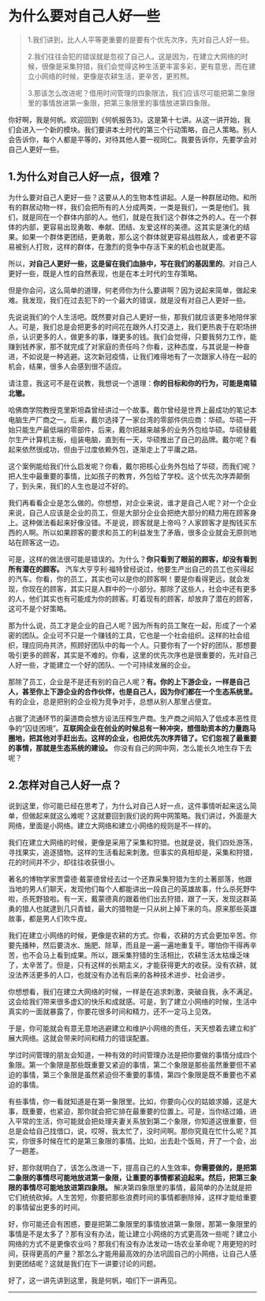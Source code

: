 # 为什么要对自己人好一些

> 1.我们讲到，比人人平等更重要的是要有个优先次序，先对自己人好一些。
>
> 2.我们往往会犯的错误就是忽视了自己人。这是因为，在建立大网络的时候，很像是采集狩猎，我们会觉得这种生活更丰富多彩，更有意思，而在建立小网络的时候，更像是农耕生活，更辛苦，更煎熬。
>
> 3.那该怎么改进呢？借用时间管理的四象限法，我们应该尽可能把第二象限里的事情放进第一象限，把第三象限里的事情放进第四象限。

你好啊，我是何帆。欢迎回到《何帆报告3》。这是第十七讲。从这一讲开始，我们会进入一个新的模块。我们要讲本土时代的第三个行动策略，自己人策略。别人会告诉你，每个人都是平等的，对待其他人要一视同仁。我要告诉你，先要学会对自己人更好一些。

## 1.为什么对自己人好一点，很难？

为什么要对自己人更好一些？这要从人的生物本性讲起。人是一种群居动物。和所有的群居动物一样，我们会把所有的人分成两类，一类是我们，一类是他们。我们，就是同在一个群体内部的人。他们，就是在我们这个群体之外的人。在一个群体的内部，更容易出现勇敢、奉献、团结、友爱这样的美德。这其实是演化的结果。如果一个群体更团结，更勇敢，那么这个群体就更容易战胜敌人，或者更不容易被别人打败，这样的群体，在激烈的竞争中存活下来的机会也就更高。

所以，**对自己人更好一些，这是留在我们血脉中，写在我们的基因里的**。对自己人更好一些，既是人性的自然表现，也是在本土时代的生存策略。

但是你会问，这么简单的道理，何老师你为什么要讲啊？因为说起来简单，做起来难。我发现，我们在过去犯下的一个最大的错误，就是没有对自己人更好一些。

先说说我们的个人生活吧。既然要对自己人更好一些，那我们就应该更多地陪伴家人。可是，我们总是会把更多的时间花在跟外人打交道上，我们更热衷于在职场拼杀，认识更多的人，做更多的事，赚更多的钱。我们会觉得，只要我努力工作，能赚到钱养家，那不就完成了对家庭的责任吗？你看，这种态度，与其说是一种奋进，不如说是一种逃避。这次新冠疫情，让我们难得地有了一次跟家人待在一起的机会，结果，很多人会感到很不适应。

请注意，我这可不是在说教，我想说一个道理：**你的目标和你的行为，可能是南辕北辙。**

哈佛商学院教授克里斯坦森曾经讲过一个故事。戴尔曾经是世界上最成功的笔记本电脑生产厂商之一。后来，戴尔选择了一家台湾的零部件供应商：华硕。华硕一开始只能生产最低端的零部件，后来，戴尔把越来越多的业务外包给华硕。华硕替戴尔生产计算机主板，组装电脑，直到有一天，华硕推出了自己的品牌。戴尔呢？看起来依然很成功，但由于过度依赖外包，逐渐走上了平庸之路。

这个案例能给我们什么启发呢？你看，戴尔把核心业务外包给了华硕，而我们呢？把人生中最重要的事情，比如孩子的教育，外包给了学校。这个优先次序弄颠倒了，到头来，我们的人生也是过不好的。

我们再看看企业是怎么做的。你想想，对企业来说，谁才是自己人呢？对一个企业来说，自己人应该是企业的员工，但是大部分企业会把绝大部分的精力用在顾客身上。这种做法看起来好像没错。不是说，顾客就是上帝吗？人家顾客才是掏钱买东西的人啊。所以如果顾客的要求和员工的利益发生了矛盾，很多企业就会无原则地站在顾客这一边。

可是，这样的做法很可能是错误的。为什么？**你只看到了眼前的顾客，却没有看到所有潜在的顾客。** 汽车大亨亨利·福特曾经说过，他要生产出自己的员工也买得起的汽车。你看，你的员工，其实也可以是你的顾客啊！要是你看得更远，就会发现，你现在的顾客，其实只是人群中的一小部分。那除了这些人，社会中还有更多的人，他们其实也有可能成为你的顾客。盯着现有的顾客，却放弃了潜在的顾客，这可不是个好策略。

那为什么说，员工才是企业的自己人呢？因为所有的员工聚在一起，形成了一个紧密的团队。企业可不只是一个赚钱的工具，它也是一个社会组织。这样的社会组织，理应同舟共济，照顾好团队中的每一个人。只要你有了一个好的团队，那想要吸引更多的顾客，其实是不难的。你看，这里的优先次序也是很重要的，先对自己人好一些，才能建立一个好的团队、一个可持续发展的企业。

那除了员工，企业是不是还有别的自己人呢？**有。你的上下游企业，一样是自己人，甚至你上下游企业的合作伙伴，也是自己人，因为你们都在一个生态系统里。** 有的企业，总是把别的企业视为竞争对手，总想从别人那里占便宜。

占据了流通环节的渠道商会想方设法压榨生产商。生产商之间陷入了低成本恶性竞争的“囚徒困境”。**互联网企业在创业的时候总有一种冲突，想借助资本的力量跑马圈地，把其他对手赶出去。这样的企业，也把优先次序弄错了。它们忽视了最重要的事情，那就是生态系统的建设。** 你没有自己的网中网，怎么能长久地生存下去呢？

## 2.怎样对自己人好一点？

说到这里，你可能已经在思考了，为什么对自己人好一点，这件事情听起来这么简单，但做起来就这么难呢？这就要回到我们说的网中网策略。我们讲过，外面是大网络，里面是小网络。建立大网络和建立小网络的规则是不一样的。

我们在建立大网络的时候，更像是采用了采集和狩猎。也就是说，我们四处游荡，寻找果实，追逐猎物。这样的生活看起来刺激。但事实的真相却是，采集和狩猎，花的时间并不少，却往往收获很小。

著名的博物学家贾雷德·戴蒙德曾经去过一个还靠采集狩猎为生的土著部落，他跟当地的男人们聊天，发现他们每个人都能讲出一段自己的英雄故事，什么杀死野牛啦，杀死野狼啦。有一天，戴蒙德真的跟着他们出去狩猎，跟了一天，发现这群英勇的猎人也就逮到几只青蛙，最大的猎物是一只从树上掉下来的鸟。原来那些英雄故事，都是男人们吹牛皮。

我们在建立小网络的时候，更像是农耕的方式。你看，农耕的方式会更加辛苦。你要先播种，然后要浇水、施肥、除草，而且是一遍一遍地重复干。哪怕你干得再辛苦，也不会马上看到成果。所以，跟采集狩猎的生活相比，农耕生活太枯燥乏味了，太辛苦了。但是，只有这样的长期主义，才能获得更大的收获。没有农耕，就没法养活更多的人口，也就没有办法有后来的各种技术进步、社会进步。

你想想看，我们在建立大网络的时候，一样是在追求刺激，突破自我，永不满足。这会给我们带来很多虚幻的快乐和成就感。可是，到了建立小网络的时候，生活中真实的一面就暴露了，你要花很多时间和精力，还不一定马上见效。

于是，你可能就会有意无意地逃避建立和维护小网络的责任，天天想着去建立和扩展大网络。这就会带来时间和精力的错误配置。

学过时间管理的朋友会知道，一种有效的时间管理办法是把你要做的事情分成四个象限。第一个象限是那些既重要又紧迫的事情，第二个象限是那些虽然重要但不紧迫的事情，第三个象限是虽然紧迫但不重要的事情，第四个象限是既不重要也不紧迫的事情。

有些事情，你一看就知道是在第一象限里。比如，你要向心仪的姑娘求婚，这是大事，既重要，也紧迫，那你就会把它排在最重要的位置上。可是，当你结过婚，进入平常的生活，你可能就会把处理夫妻关系放到第二个象限，你知道这很重要，但总是会给自己找借口，说，哎呀，我太忙了，没时间啊。那你究竟在忙什么呢？其实，你很多时候在忙的是第三象限的事情。比如，出去赴个饭局，开了一个会，出了一趟差。

好，那你就明白了，该怎么改进一下，提高自己的人生效率。**你需要做的，是把第二象限的事情尽可能地放进第一象限，让重要的事情都紧迫起来。然后，把第三象限的事情尽可能地放进第四象限。** 解决第四象限里的事情，最简单的办法就是把它们统统砍掉。人生苦短，你要把那些浪费时间的事情都删除掉，这样才能给重要的事情留出更多的时间。

好，你可能还会有困惑，要是把第二象限里的事情放进第一象限，那第一象限里的事情是不是太多了？那有没有办法，能让建立小网络的方式更高效一些呢？建立小网络的方式不是更像农业吗？那我们有没有办法发动一场农业革命呢？用更短的时间，获得更高的产量？那怎么才能用最高效的办法巩固自己的小网络，让自己人感到更团结呢？这就是我们在下一讲要讨论的问题。

好了，这一讲先讲到这里，我是何帆，咱们下一讲再见。

---

